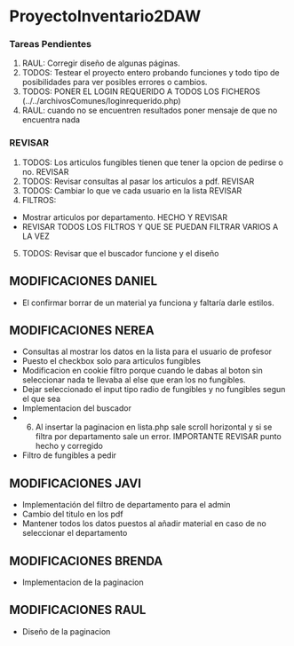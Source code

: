 ﻿# ProyectoInventario2DAW
 ### Tareas Pendientes
1. RAUL: Corregir diseño de algunas páginas.
2. TODOS: Testear el proyecto entero probando funciones y todo tipo de posibilidades para ver posibles errores o cambios.
3. TODOS: PONER EL LOGIN REQUERIDO A TODOS LOS FICHEROS (../../archivosComunes/loginrequerido.php)
4. RAUL: cuando no se encuentren resultados poner mensaje de que no encuentra nada

 ### REVISAR
1. TODOS: Los articulos fungibles tienen que tener la opcion de pedirse o no. REVISAR
2. TODOS: Revisar consultas al pasar los articulos a pdf. REVISAR
3. TODOS: Cambiar lo que ve cada usuario en la lista REVISAR
4. FILTROS:
  - Mostrar articulos por departamento. HECHO Y REVISAR
  - REVISAR TODOS LOS FILTROS Y QUE SE PUEDAN FILTRAR VARIOS A LA VEZ
5. TODOS: Revisar que el buscador funcione y el diseño


## MODIFICACIONES DANIEL
* El confirmar borrar de un material ya funciona y faltaría darle estilos.

## MODIFICACIONES NEREA
* Consultas al mostrar los datos en la lista para el usuario de profesor
* Puesto el checkbox solo para articulos fungibles
* Modificacion en cookie filtro porque cuando le dabas al boton sin seleccionar nada te llevaba al else que eran los no fungibles.
* Dejar seleccionado el input tipo radio de fungibles y no fungibles segun el que sea
* Implementacion del buscador
* 6. Al insertar la paginacion en lista.php sale scroll horizontal y si se filtra por departamento sale un error. IMPORTANTE REVISAR punto hecho y corregido
* Filtro de fungibles a pedir

## MODIFICACIONES JAVI
* Implementación del filtro de departamento para el admin
* Cambio del titulo en los pdf
* Mantener todos los datos puestos al añadir material en caso de no seleccionar el departamento

## MODIFICACIONES BRENDA
* Implementacion de la paginacion

## MODIFICACIONES RAUL
* Diseño de la paginacion
